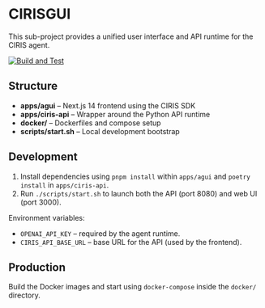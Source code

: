 # CIRISGUI

This sub-project provides a unified user interface and API runtime for the CIRIS agent.

[![Build and Test](https://github.com/CIRISAI/CIRISGUI/actions/workflows/build.yml/badge.svg)](https://github.com/CIRISAI/CIRISGUI/actions/workflows/build.yml)

## Structure

- **apps/agui** – Next.js 14 frontend using the CIRIS SDK
- **apps/ciris-api** – Wrapper around the Python API runtime
- **docker/** – Dockerfiles and compose setup
- **scripts/start.sh** – Local development bootstrap

## Development

1. Install dependencies using `pnpm install` within `apps/agui` and `poetry install` in `apps/ciris-api`.
2. Run `./scripts/start.sh` to launch both the API (port 8080) and web UI (port 3000).

Environment variables:
- `OPENAI_API_KEY` – required by the agent runtime.
- `CIRIS_API_BASE_URL` – base URL for the API (used by the frontend).

## Production

Build the Docker images and start using `docker-compose` inside the `docker/` directory.
